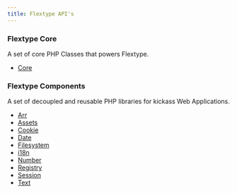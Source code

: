 ```yaml
---
title: Flextype API's
---
```


### Flextype Core
A set of core PHP Classes that powers Flextype.

<ul>
    <li><a href="./api/core">Core</a></li>
</ul>

### Flextype Components
A set of decoupled and reusable PHP libraries for kickass Web Applications.

<ul>
    <li><a href="./api/arr">Arr</a></li>
    <li><a href="./api/assets">Assets</a></li>
    <li><a href="./api/cookie">Cookie</a></li>
    <li><a href="./api/date">Date</a></li>
    <li><a href="./api/filesystem">Filesystem</a></li>
    <li><a href="./api/i18n">i18n</a></li>
    <li><a href="./api/number">Number</a></li>
    <li><a href="./api/registry">Registry</a></li>
    <li><a href="./api/session">Session</a></li>
    <li><a href="./api/text">Text</a></li>
</ul>
